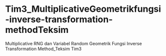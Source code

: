 # Tim3_MultiplicativeGeometrikfungsi-inverse-transformation-methodTeksim
Multiplicative RNG dan Variabel Random Geometrik Fungsi Inverse Transformation Method_Teksim Tim3
